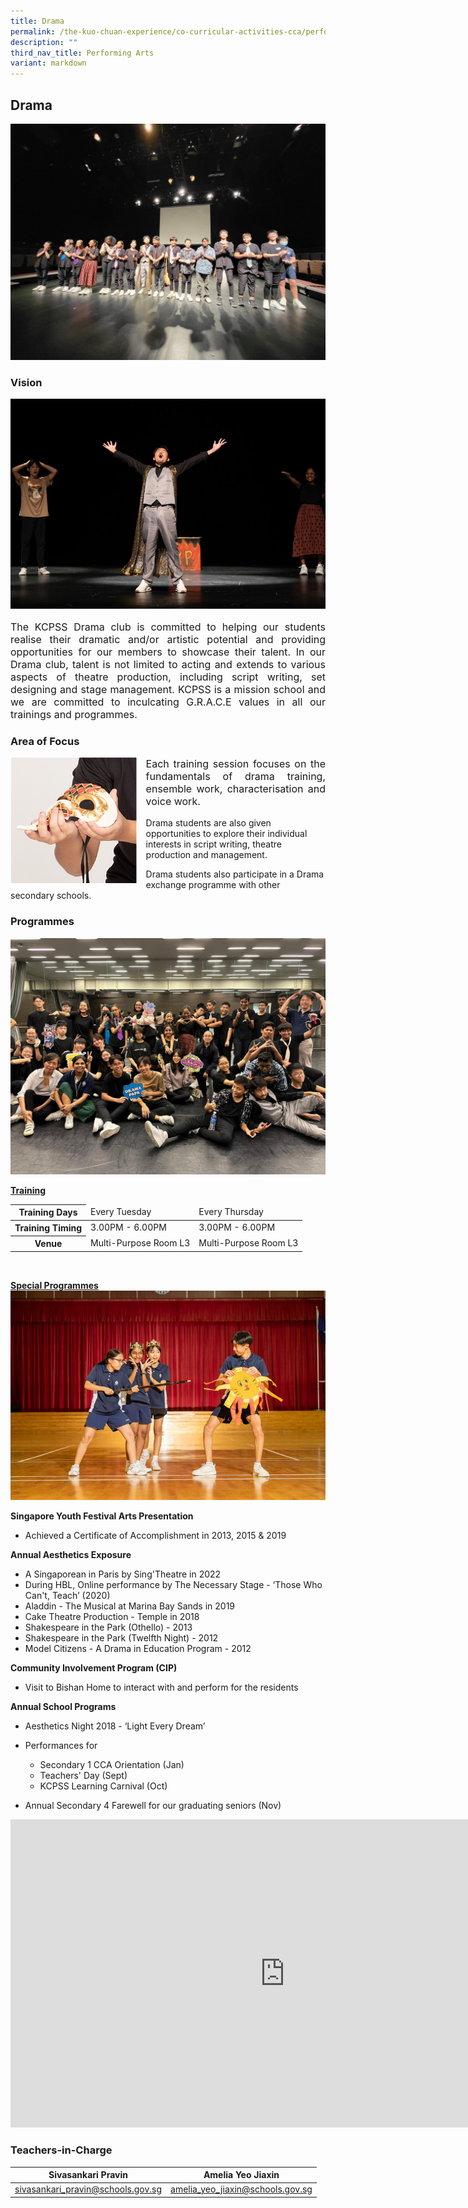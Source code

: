 ```yaml
---
title: Drama
permalink: /the-kuo-chuan-experience/co-curricular-activities-cca/performing-arts/drama/
description: ""
third_nav_title: Performing Arts
variant: markdown
---
```

## Drama

![mainpic](/images/The%20Kuo%20Chuan%20Experience/CCA/Drama/main%20pic.jpeg)
### Vision

![vision](/images/The%20Kuo%20Chuan%20Experience/CCA/Drama/vision.jpg)
<p style="text-align: justify;font-size:16px;">
The KCPSS Drama club is committed to helping our students realise their dramatic and/or artistic potential and providing opportunities for our members to showcase their talent. In our Drama club, talent is not limited to acting and extends to various aspects of theatre production, including script writing, set designing and stage management. KCPSS is a mission school and we are committed to inculcating G.R.A.C.E values in all our trainings and programmes.</p>

### Area of Focus

<img src="/images/The%20Kuo%20Chuan%20Experience/CCA/Drama/drama2.jpg" style="width:40%;margin-right:15px;" align="left">

<p style="text-align: justify;font-size:16px;">
Each training session focuses on the fundamentals of drama training, ensemble work, characterisation and voice work.

Drama students are also given opportunities to explore their individual interests in script writing, theatre production and management.

Drama students also participate in a Drama exchange programme with other secondary schools.</p>

### Programmes

![training](/images/The%20Kuo%20Chuan%20Experience/CCA/Drama/training.jpeg)

**<u>Training</u>**

<table>
<thead>
  <tr>
    <th>Training Days</th>
    <td>Every Tuesday</td>
    <td>Every Thursday</td>
  </tr>
</thead>
<tbody>
  <tr>
    <th>Training Timing</th>
    <td>3.00PM - 6.00PM</td>
    <td>3.00PM - 6.00PM</td>
  </tr>
  <tr>
    <th>Venue</th>
    <td>Multi-Purpose Room L3</td>
    <td>Multi-Purpose Room L3</td>
  </tr>
</tbody>
</table>

<br>

**<u>Special Programmes</u>**
![annualprog](/images/The%20Kuo%20Chuan%20Experience/CCA/Drama/annual%20programmes.jpg)

**Singapore Youth Festival Arts Presentation**  

*   Achieved a Certificate of Accomplishment in 2013, 2015 &amp; 2019

  
**Annual Aesthetics Exposure**  


*   A Singaporean in Paris by Sing'Theatre in 2022
*   During HBL, Online performance by The Necessary Stage - ‘Those Who Can't, Teach’ (2020)
*   Aladdin - The Musical at Marina Bay Sands in 2019
*   Cake Theatre Production - Temple in 2018
*   Shakespeare in the Park (Othello) - 2013
*   Shakespeare in the Park (Twelfth Night) - 2012
*   Model Citizens - A Drama in Education Program - 2012

  

**Community Involvement Program (CIP)**  

*   Visit to Bishan Home to interact with and perform for the residents

  

**Annual School Programs**  

*   Aesthetics Night 2018 - ‘Light Every Dream’
*   Performances for

    *   Secondary 1 CCA Orientation (Jan)
    *   Teachers' Day (Sept)
    *   KCPSS Learning Carnival (Oct)

*   Annual Secondary 4 Farewell for our graduating seniors (Nov)

<iframe width="877" height="493" src="https://www.youtube.com/embed/5k-gxq8OLX0" title="Drama" frameborder="0" allow="accelerometer; autoplay; clipboard-write; encrypted-media; gyroscope; picture-in-picture; web-share" allowfullscreen=""></iframe>


### Teachers-in-Charge



| Sivasankari Pravin | Amelia Yeo Jiaxin |
| -------- | -------- | 
|<a href="mailto:sivasankari_pravin@schools.gov.sg">sivasankari_pravin@schools.gov.sg</a>| <a href="mailto:amelia_yeo_jiaxin@schools.gov.sg">amelia_yeo_jiaxin@schools.gov.sg</a>|